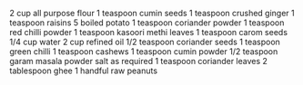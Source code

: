 2 cup all purpose flour
1 teaspoon cumin seeds
1 teaspoon crushed ginger
1 teaspoon raisins
5 boiled potato
1 teaspoon coriander powder
1 teaspoon red chilli powder
1 teaspoon kasoori methi leaves
1 teaspoon carom seeds
1/4 cup water
2 cup refined oil
1/2 teaspoon coriander seeds
1 teaspoon green chilli
1 teaspoon cashews
1 teaspoon cumin powder
1/2 teaspoon garam masala powder
salt as required
1 teaspoon coriander leaves
2 tablespoon ghee
1 handful raw peanuts